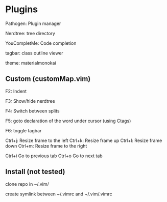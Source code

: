 # Plugins

Pathogen: Plugin manager

Nerdtree: tree directory

YouCompletMe: Code completion

tagbar: class outline viewer

theme: materialmonokai

## Custom (customMap.vim)
F2: Indent

F3: Show/hide nerdtree

F4: Switch between splits

F5: goto declaration of the word under cursor (using Ctags)

F6: toggle tagbar

Ctrl+j: Resize frame to the left
Ctrl+k: Resize frame up
Ctrl+l: Resize frame down
Ctrl+m: Resize frame to the right

Ctrl+i Go to previous tab 
Ctrl+o Go to next tab

## Install (not tested)

clone repo in ~/.vim/

create symlink between ~/.vimrc and ~/.vim/.vimrc
